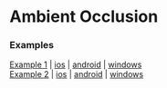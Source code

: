 # Ambient Occlusion

### Examples

[Example 1](https://sandbox.featurea.org/ambientOcclusion/example1) | [ios](https://raw.githubusercontent.com/featurea/releases/main/ambientOcclusion-example1-ios.ipa) | [android](https://raw.githubusercontent.com/featurea/releases/main/ambientOcclusion-example1-android.apk) | [windows](https://raw.githubusercontent.com/featurea/releases/main/ambientOcclusion-example1-windows.zip)  
[Example 2](https://sandbox.featurea.org/ambientOcclusion/example2) | [ios](https://raw.githubusercontent.com/featurea/releases/main/ambientOcclusion-example2-ios.ipa) | [android](https://raw.githubusercontent.com/featurea/releases/main/ambientOcclusion-example2-android.apk) | [windows](https://raw.githubusercontent.com/featurea/releases/main/ambientOcclusion-example2-windows.zip)  
